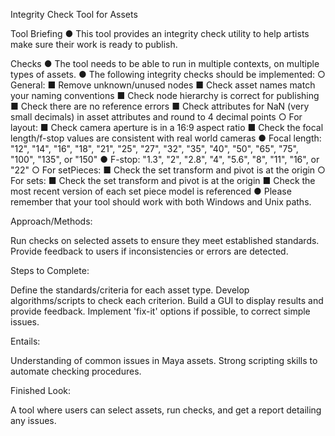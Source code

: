 Integrity Check Tool for Assets


Tool Briefing
● This tool provides an integrity check utility to help artists make sure their work is
ready to publish.


Checks
● The tool needs to be able to run in multiple contexts, on multiple types of assets.
● The following integrity checks should be implemented:
  ○ General:
    ■ Remove unknown/unused nodes
    ■ Check asset names match your naming conventions
    ■ Check node hierarchy is correct for publishing
    ■ Check there are no reference errors
    ■ Check attributes for NaN (very small decimals) in asset attributes and round to 4 decimal points
  ○ For layout:
    ■ Check camera aperture is in a 16:9 aspect ratio
    ■ Check the focal length/f-stop values are consistent with real world cameras
      ● Focal length: "12", "14", "16", "18", "21", "25", "27", "32", "35", "40", "50", "65", "75", "100", "135", or "150"
      ● F-stop: "1.3", "2", "2.8", "4", "5.6", "8", "11", "16", or "22"
  ○ For setPieces:
    ■ Check the set transform and pivot is at the origin
  ○ For sets:
    ■ Check the set transform and pivot is at the origin
    ■ Check the most recent version of each set piece model is referenced
      ● Please remember that your tool should work with both Windows and Unix paths.
      
Approach/Methods:

Run checks on selected assets to ensure they meet established standards.
Provide feedback to users if inconsistencies or errors are detected.

Steps to Complete:

Define the standards/criteria for each asset type.
Develop algorithms/scripts to check each criterion.
Build a GUI to display results and provide feedback.
Implement 'fix-it' options if possible, to correct simple issues.

Entails:

Understanding of common issues in Maya assets.
Strong scripting skills to automate checking procedures.

Finished Look:

A tool where users can select assets, run checks, and get a report detailing any issues.
